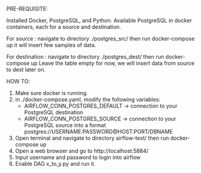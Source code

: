 PRE-REQUISITE:

Installed Docker, PostgreSQL, and Python.
Available PostgreSQL in docker containers, each for a source and destination.

For source : navigate to directory ./postgres_src/ then run docker-compose up
it will insert few samples of data.

For destination : navigate to directory ./postgres_dest/ then run docker-compose up
Leave the table empty for now, we will insert data from source to dest later on.

HOW TO:
1. Make sure docker is running.
2. in ./docker-compose.yaml, modify the following variables:
   - AIRFLOW_CONN_POSTGRES_DEFAULT -> connection to your PostgreSQL destination
   - AIRFLOW_CONN_POSTGRES_SOURCE -> connection to your PostgreSQL source
   into a format postgres://USERNAME:PASSWORD@HOST:PORT/DBNAME
3. Open terminal and navigate to directory airflow-test/ then run docker-compose up
4. Open a web browser and go to http://localhost:5884/
5. Input username and password to login into airflow
6. Enable DAG x_to_y.py and run it.